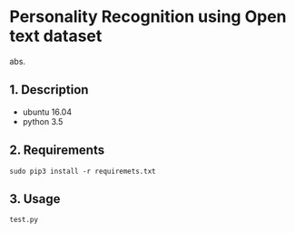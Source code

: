 Personality Recognition using Open text dataset
===========================================================

abs.

## 1. Description

- ubuntu 16.04
- python 3.5

## 2. Requirements

```
sudo pip3 install -r requiremets.txt
```

## 3. Usage

```
test.py
```

